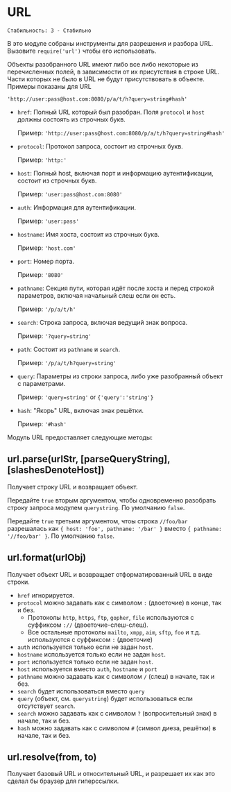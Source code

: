 # URL

    Стабильность: 3 - Стабильно


В это модуле собраны инструменты для разрешения и разбора URL.
Вызовите `require('url')` чтобы его использовать.

Объекты разобранного URL имеют либо все либо некоторые из перечисленных полей,
в зависимости от их присутствия в строке URL. Части которых не было в URL
не будут присутствовать в объекте. Примеры показаны для URL

`'http://user:pass@host.com:8080/p/a/t/h?query=string#hash'`

* `href`: Полный URL который был разобран. Поля `protocol` и `host` должны состоять из строчных букв.
  
  Пример: `'http://user:pass@host.com:8080/p/a/t/h?query=string#hash'`
* `protocol`: Протокол запроса, состоит из строчных букв.
  
  Пример: `'http:'`
* `host`: Полный host, включая порт и информацию аутентификации, состоит из строчных букв.
  
  Пример: `'user:pass@host.com:8080'`
* `auth`: Информация для аутентификации.
  
  Пример: `'user:pass'`
* `hostname`: Имя хоста, состоит из строчных букв.

  Пример: `'host.com'`
* `port`: Номер порта.

  Пример: `'8080'`
* `pathname`: Секция пути, которая идёт после хоста и перед строкой параметров, включая начальный слеш если он есть.

  Пример: `'/p/a/t/h'`
* `search`: Строка запроса, включая ведущий знак вопроса.

  Пример: `'?query=string'`
* `path`: Состоит из `pathname` и `search`.

  Пример: `'/p/a/t/h?query=string'`
* `query`: Параметры из строки запроса, либо уже разобранный объект с параметрами.

  Пример: `'query=string'` or `{'query':'string'}`
* `hash`: "Якорь" URL, включая знак решётки.

  Пример: `'#hash'`

Модуль URL предоставляет следующие методы:

## url.parse(urlStr, [parseQueryString], [slashesDenoteHost])

Получает строку URL и возвращает объект.

Передайте `true` вторым аргументом, чтобы одновременно
разобрать строку запроса модулем `querystring`. По умолчанию `false`.

Передайте `true` третьим аргументом, чтоы строка `//foo/bar` разрешалась как
`{ host: 'foo', pathname: '/bar' }` вместо `{ pathname: '//foo/bar' }`.
По умолчанию `false`.


## url.format(urlObj)

Получает объект URL и возвращает отформатированный URL в виде строки.

* `href` игнорируется.
* `protocol` можно задавать как с символом `:` (двоеточие) в конце, так и без.
  * Протоколы `http`, `https`, `ftp`, `gopher`, `file` используются с суффиксом `://` (двоеточие-слеш-слеш).
  * Все остальные протоколы `mailto`, `xmpp`, `aim`, `sftp`, `foo` и т.д. используются с суффиксом `:` (двоеточие)
* `auth` используется только если не задан `host`.
* `hostname` используется только если не задан `host`.
* `port` используется только если не задан `host`.
* `host` используется вместо `auth`, `hostname` и `port`
* `pathname` можно задавать как с символом `/` (слеш) в начале, так и без.
* `search` будет использоваться вместо `query`
* `query` (объект, см. `querystring`) будет использоваться если отсутствует `search`.
* `search` можно задавать как с символом `?` (вопросительный знак) в начале, так и без.
* `hash` можно задавать как с символом `#` (символ диеза, решётки) в начале, так и без.

## url.resolve(from, to)

Получает базовый URL и относительный URL, и разрешает их как это сделал бы браузер для гиперссылки.

